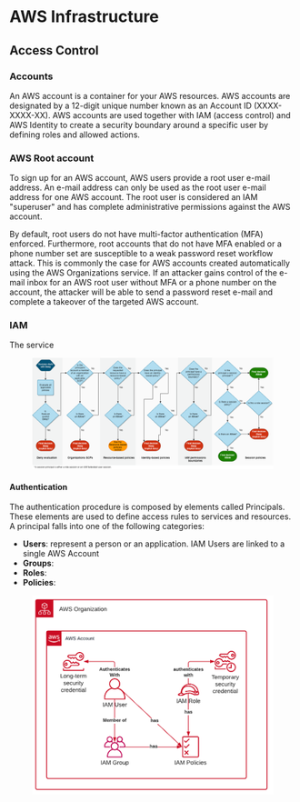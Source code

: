 # AWS Infrastructure

## Access Control

### Accounts

﻿An AWS account is a container for your AWS resources. AWS accounts are designated by a 12-digit unique number known as an Account ID (XXXX-XXXX-XX). AWS accounts are used together with IAM (access control) and AWS Identity to create a security boundary around a specific user by defining roles and allowed actions.

### AWS Root account

To sign up for an AWS account, AWS users provide a root user e-mail address. An e-mail address can only be used as the root user e-mail address for one AWS account. The root user is considered an IAM "superuser" and has complete administrative permissions against the AWS account.&#x20;

By default, root users do not have multi-factor authentication (MFA) enforced. Furthermore, root accounts that do not have MFA enabled or a phone number set are susceptible to a weak password reset workflow attack. This is commonly the case for AWS accounts created automatically using the AWS Organizations service. If an attacker gains control of the e-mail inbox for an AWS root user without MFA or a phone number on the account, the attacker will be able to send a password reset e-mail and complete a takeover of the targeted AWS account.

### IAM

The service



<figure><img src="../.gitbook/assets/image (2).png" alt=""><figcaption></figcaption></figure>

#### Authentication

The authentication procedure is composed by elements called Principals. These elements are used to define access rules to services and resources. A principal falls into one of the following categories:

* **Users**: represent a person or an application.  IAM Users are linked to a single AWS Account
* **Groups**:
* **Roles**:
* **Policies**:

<figure><img src="../.gitbook/assets/image (1) (1).png" alt=""><figcaption></figcaption></figure>
